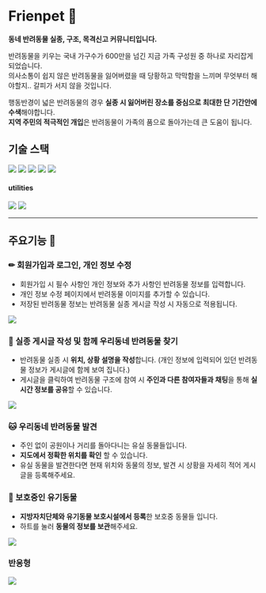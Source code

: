 # Frienpet 🐾
**동네 반려동물 실종, 구조, 목격신고 커뮤니티입니다.**  

반려동물을 키우는 국내 가구수가 600만을 넘긴 지금 가족 구성원 중 하나로 자리잡게 되었습니다.   
의사소통이 쉽지 않은 반려동물을 잃어버렸을 때 당황하고 막막함을 느끼며 무엇부터 해야할지.. 갈피가 서지 않을 것입니다.   

행동반경이 넓은 반려동물의 경우 **실종 시 잃어버린 장소를 중심으로 최대한 단 기간안에 수색**해야합니다.   
**지역 주민의 적극적인 개입**은 반려동물이 가족의 품으로 돌아가는데 큰 도움이 됩니다.   


## 기술 스택
<div align="left">
	<img src="https://img.shields.io/badge/TypeScript-3178C6?style=flat&logo=TypeScript&logoColor=white" />
	<img src="https://img.shields.io/badge/React-61DAFB?style=flat&logo=React&logoColor=white" />
	<img src="https://img.shields.io/badge/Redux-764ABC?style=flat&logo=Redux&logoColor=white" />
	<img src="https://img.shields.io/badge/HTML5-E34F26?style=flat&logo=HTML5&logoColor=white" />
	<img src="https://img.shields.io/badge/PostCSS-FF6C37?style=flat&logo=PostCSS&logoColor=white" />
</div>

#### utilities
<div align="left">
	<img src="https://img.shields.io/badge/Google Maps-4285F4?style=flat&logo=Google Maps&logoColor=white" />
	<img src="https://img.shields.io/badge/Socket.io-010101?style=flat&logo=Socket.io&logoColor=white" />
</div>

---------------------------------------

## 주요기능 📖
### ✏ 회원가입과 로그인, 개인 정보 수정
+ 회원가입 시 필수 사항인 개인 정보와 추가 사항인 반려동물 정보를 입력합니다.
+ 개인 정보 수정 페이지에서 반려동물 이미지를 추가할 수 있습니다.
+ 저장된 반려동물 정보는 반려동물 실종 게시글 작성 시 자동으로 적용됩니다.
<img src="https://user-images.githubusercontent.com/88491427/194262207-64fb07b3-c913-4da5-bf52-df9b9ce5920f.gif">

### 🐶 실종 게시글 작성 및 함께 우리동네 반려동물 찾기
+ 반려동물 실종 시 **위치, 상황 설명을 작성**합니다. (개인 정보에 입력되어 있던 반려동물 정보가 게시글에 함께 보여 집니다.)
+ 게시글을 클릭하여 반려동물 구조에 참여 시 **주인과 다른 참여자들과 채팅**을 통해 **실시간 정보를 공유**할 수 있습니다.
<img src="https://user-images.githubusercontent.com/88491427/194482871-c07c6a10-08af-45c4-9906-b05fab30b849.gif">

### 🐱 우리동네 반려동물 발견
+ 주인 없이 공원이나 거리를 돌아다니는 유실 동물들입니다.
+ **지도에서 정확한 위치를 확인** 할 수 있습니다.
+ 유실 동물을 발견한다면 현재 위치와 동물의 정보, 발견 시 상황을 자세히 적어 게시글을 등록해주세요.

### 🐾 보호중인 유기동물
+ **지방자치단체와 유기동물 보호시설에서 등록**한 보호중 동물들 입니다.
+ 하트를 눌러 **동물의 정보를 보관**해주세요.
<img src="https://user-images.githubusercontent.com/88491427/194487307-544bd879-71f6-4d44-98e3-7dacc98042f7.gif">

### 반응형
<img src="https://user-images.githubusercontent.com/88491427/194500359-6a0a2dd2-ad24-4d27-8652-9a6efd0642d3.gif">

